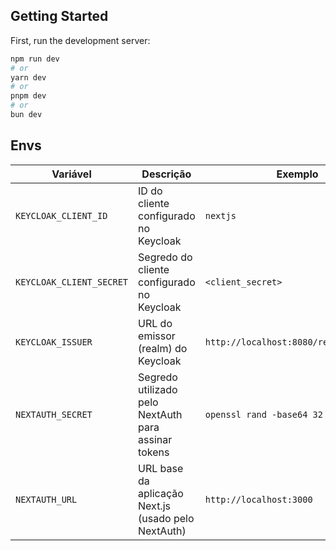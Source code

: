 
## Getting Started

First, run the development server:

```bash
npm run dev
# or
yarn dev
# or
pnpm dev
# or
bun dev
```
## Envs

| Variável                  | Descrição                                                                 | Exemplo                                   |
|---------------------------|---------------------------------------------------------------------------|-------------------------------------------|
| `KEYCLOAK_CLIENT_ID`      | ID do cliente configurado no Keycloak                                     | `nextjs`                                  |
| `KEYCLOAK_CLIENT_SECRET`  | Segredo do cliente configurado no Keycloak                                | `<client_secret>`                         |
| `KEYCLOAK_ISSUER`         | URL do emissor (realm) do Keycloak                                        | `http://localhost:8080/realms/myrealm`    |
| `NEXTAUTH_SECRET`         | Segredo utilizado pelo NextAuth para assinar tokens                       | `openssl rand -base64 32`                 |
| `NEXTAUTH_URL`            | URL base da aplicação Next.js (usado pelo NextAuth)                       | `http://localhost:3000`                   |
